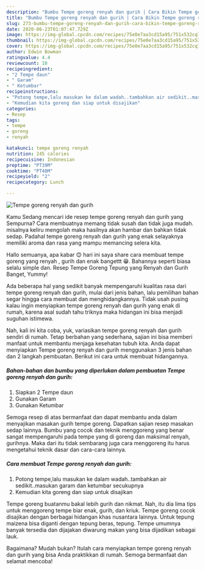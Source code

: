 ```yaml
---
description: "Bumbu Tempe goreng renyah dan gurih | Cara Bikin Tempe goreng renyah dan gurih Yang Enak Banget"
title: "Bumbu Tempe goreng renyah dan gurih | Cara Bikin Tempe goreng renyah dan gurih Yang Enak Banget"
slug: 273-bumbu-tempe-goreng-renyah-dan-gurih-cara-bikin-tempe-goreng-renyah-dan-gurih-yang-enak-banget
date: 2020-06-23T01:07:47.729Z
image: https://img-global.cpcdn.com/recipes/75e0e7aa3cd15a95/751x532cq70/tempe-goreng-renyah-dan-gurih-foto-resep-utama.jpg
thumbnail: https://img-global.cpcdn.com/recipes/75e0e7aa3cd15a95/751x532cq70/tempe-goreng-renyah-dan-gurih-foto-resep-utama.jpg
cover: https://img-global.cpcdn.com/recipes/75e0e7aa3cd15a95/751x532cq70/tempe-goreng-renyah-dan-gurih-foto-resep-utama.jpg
author: Edwin Bowman
ratingvalue: 4.4
reviewcount: 10
recipeingredient:
- "2 Tempe daun"
- " Garam"
- " Ketumbar"
recipeinstructions:
- "Potong tempe,lalu masukan ke dalam wadah..tambahkan air sedikit..masukan garam dan ketumbar secukupnya"
- "Kemudian kita goreng dan siap untuk disajikan"
categories:
- Resep
tags:
- tempe
- goreng
- renyah

katakunci: tempe goreng renyah 
nutrition: 245 calories
recipecuisine: Indonesian
preptime: "PT39M"
cooktime: "PT40M"
recipeyield: "2"
recipecategory: Lunch

---
```



![Tempe goreng renyah dan gurih](https://img-global.cpcdn.com/recipes/75e0e7aa3cd15a95/751x532cq70/tempe-goreng-renyah-dan-gurih-foto-resep-utama.jpg)

Kamu Sedang mencari ide resep tempe goreng renyah dan gurih yang Sempurna? Cara membuatnya memang tidak susah dan tidak juga mudah. misalnya keliru mengolah maka hasilnya akan hambar dan bahkan tidak sedap. Padahal tempe goreng renyah dan gurih yang enak selayaknya memiliki aroma dan rasa yang mampu memancing selera kita.

Hallo semuanya, apa kabar 😊 hari ini saya share cara membuat tempe goreng yang renyah , gurih dan enak bangettt 😁. Bahannya seperti biasa selalu simple dan. Resep Tempe Goreng Tepung yang Renyah dan Gurih Banget, Yummy!

Ada beberapa hal yang sedikit banyak mempengaruhi kualitas rasa dari tempe goreng renyah dan gurih, mulai dari jenis bahan, lalu pemilihan bahan segar hingga cara membuat dan menghidangkannya. Tidak usah pusing kalau ingin menyiapkan tempe goreng renyah dan gurih yang enak di rumah, karena asal sudah tahu triknya maka hidangan ini bisa menjadi suguhan istimewa.


Nah, kali ini kita coba, yuk, variasikan tempe goreng renyah dan gurih sendiri di rumah. Tetap berbahan yang sederhana, sajian ini bisa memberi manfaat untuk membantu menjaga kesehatan tubuh kita. Anda dapat menyiapkan Tempe goreng renyah dan gurih menggunakan 3 jenis bahan dan 2 langkah pembuatan. Berikut ini cara untuk membuat hidangannya.

<!--inarticleads1-->

##### Bahan-bahan dan bumbu yang diperlukan dalam pembuatan Tempe goreng renyah dan gurih:

1. Siapkan 2 Tempe daun
1. Gunakan  Garam
1. Gunakan  Ketumbar


Semoga resep di atas bermanfaat dan dapat membantu anda dalam menyajikan masakan gurih tempe goreng. Dapatkan sajian resep masakan sedap lainnya. Bumbu yang cocok dan teknik menggoreng yang benar sangat mempengaruhi pada tempe yang di goreng dan maksimal renyah, gurihnya. Maka dari itu tidak sembarang juga cara menggoreng itu harus mengetahui teknik dasar dan cara-cara lainnya. 

<!--inarticleads2-->

##### Cara membuat Tempe goreng renyah dan gurih:

1. Potong tempe,lalu masukan ke dalam wadah..tambahkan air sedikit..masukan garam dan ketumbar secukupnya
1. Kemudian kita goreng dan siap untuk disajikan


Tempe goreng buatanmu bakal lebih gurih dan nikmat. Nah, itu dia lima tips untuk menggoreng tempe biar enak, gurih, dan kriuk. Tempe goreng cocok disajikan dengan berbagai hidangan khas nusantara lainnya. Untuk tepung maizena bisa diganti dengan tepung beras, tepung. Tempe umumnya banyak tersedia dan dijajakan diwarung makan yang bisa dijadikan sebagai lauk. 

Bagaimana? Mudah bukan? Itulah cara menyiapkan tempe goreng renyah dan gurih yang bisa Anda praktikkan di rumah. Semoga bermanfaat dan selamat mencoba!
